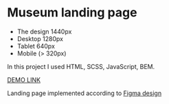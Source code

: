 # Museum landing page

- The design 1440px
- Desktop 1280px
- Tablet 640px
- Mobile (> 320px)

In this project I used HTML, SCSS, JavaScript, BEM.

[DEMO LINK](https://yuriihlushenko.github.io/museum-landing/)

Landing page implemented according to [Figma design](https://www.figma.com/file/cRBCqE06cDrY3s4jX7h3iY/%D0%9D%D0%90%D0%9C%D0%A3-(Edit)?node-id=0%3A1)

